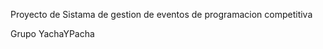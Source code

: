 <p>Proyecto de Sistama de gestion de eventos de programacion competitiva </p>
<p>Grupo YachaYPacha</p>